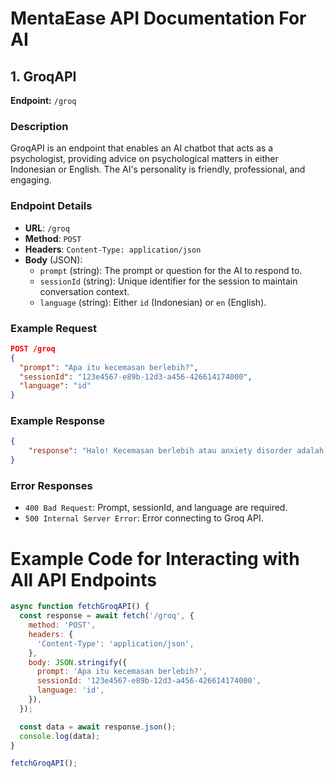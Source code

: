 # MentaEase API Documentation For AI

## 1. GroqAPI

**Endpoint:** `/groq`

### Description

GroqAPI is an endpoint that enables an AI chatbot that acts as a psychologist, providing advice on psychological matters in either Indonesian or English. The AI's personality is friendly, professional, and engaging.

### Endpoint Details

- **URL**: `/groq`
- **Method**: `POST`
- **Headers**: `Content-Type: application/json`
- **Body** (JSON):
  - `prompt` (string): The prompt or question for the AI to respond to.
  - `sessionId` (string): Unique identifier for the session to maintain conversation context.
  - `language` (string): Either `id` (Indonesian) or `en` (English).

### Example Request

```json
POST /groq
{
  "prompt": "Apa itu kecemasan berlebih?",
  "sessionId": "123e4567-e89b-12d3-a456-426614174000",
  "language": "id"
}
```

### Example Response

```json
{
    "response": "Halo! Kecemasan berlebih atau anxiety disorder adalah sebuah kondisi kesehatan mental di mana seseorang mengalami rasa cemas, khawatir, atau takut yang berlebihan dan tidak proporsional terhadap suatu hal atau situasi. Rasa cemas ini dapat timbul dalam berbagai bentuk, seperti kecemasan akan masa depan, kecemasan sosial, atau kecemasan akan sesuatu yang belum pasti.\n\nPada orang yang mengalami kecemasan berlebih, rasa cemas ini dapat timbul secara tidak terkendali dan mengganggu aktivitas sehari-hari. Misalnya, seseorang yang mengalami kecemasan berlebih mungkin akan selalu merasa khawatir akan sesuatu, seperti khawatir akan gagal dalam pekerjaan, khawatir akan sakit, atau khawatir akan pertemuan sosial.\n\nKecemasan berlebih dapat membuat seseorang merasa sangat gelisah, khawatir, dan sulit tidur. Dalam beberapa kasus, kecemasan berlebih juga dapat memicu serangan panik, yang membuat seseorang merasa seperti hendak mati atau kehilangan kendali.\n\nNamun, kamu tidak perlu khawatir! Kecemasan berlebih dapat diatasi dengan terapi dan pengobatan yang tepat. Sebagai psikolog, saya dapat membantu kamu mengidentifikasi penyebab kecemasan berlebih dan mengajarkan kamu teknik-teknik untuk mengatasinya. Jadi, kalau kamu mengalami kecemasan berlebih, jangan ragu-ragu untuk mencari bantuan, ya!"
}
```

### Error Responses

- `400 Bad Request`: Prompt, sessionId, and language are required.
- `500 Internal Server Error`: Error connecting to Groq API.

# Example Code for Interacting with All API Endpoints

```javascript
async function fetchGroqAPI() {
  const response = await fetch('/groq', {
    method: 'POST',
    headers: {
      'Content-Type': 'application/json',
    },
    body: JSON.stringify({
      prompt: 'Apa itu kecemasan berlebih?',
      sessionId: '123e4567-e89b-12d3-a456-426614174000',
      language: 'id',
    }),
  });

  const data = await response.json();
  console.log(data);
}

fetchGroqAPI();
```
